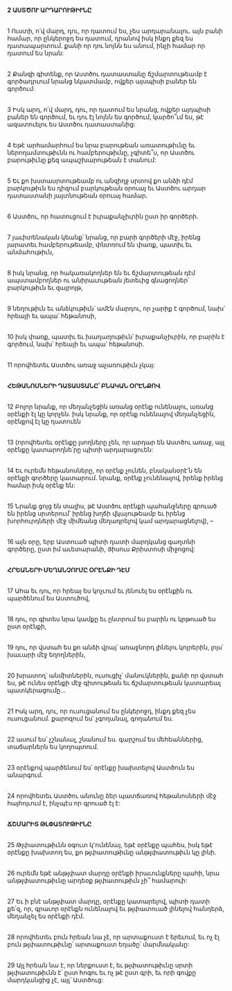 **2 ԱՍՏԾՈՒ ԱՐԴԱՐՈՒԹԻՒՆԸ**

\
1 Ուստի, ո՛վ մարդ, դու, որ դատում ես, չես արդարանալու. այն բանի համար, որ ընկերոջդ ես դատում, դրանով իսկ ինքդ քեզ ես դատապարտում. քանի որ դու նոյնն ես անում, ինչի համար որ դատում ես նրան:

\
2 Քանզի գիտենք, որ Աստծու դատաստանը ճշմարտութեամբ է գործադրւում նրանց նկատմամբ, ովքեր այսպիսի բաներ են գործում:

\
3 Իսկ արդ, ո՛վ մարդ, դու, որ դատում ես նրանց, ովքեր այդպիսի բաներ են գործում, եւ դու էլ նոյնն ես գործում, կարծո՞ւմ ես, թէ ազատուելու ես Աստծու դատաստանից:

\
4 Եթէ արհամարհում ես նրա բարութեան առատութիւնը եւ ներողամտութիւնն ու համբերութիւնը, չգիտե՞ս, որ Աստծու բարութիւնը քեզ ապաշխարութեան է տանում:

\
5 Եւ քո խստասրտութեամբ ու անզիղջ սրտով քո անձի դէմ բարկութիւն ես դիզում բարկութեան օրուայ եւ Աստծու արդար դատաստանի յայտնութեան օրուայ համար.

\
6 Աստծու, որ հատուցում է իւրաքանչիւրին ըստ իր գործերի.

\
7 յաւիտենական կեանք՝ նրանց, որ բարի գործերի մէջ, իրենց յարատեւ համբերութեամբ, փնտռում են փառք, պատիւ եւ անմահութիւն,

\
8 իսկ նրանց, որ հակառակողներ են եւ ճշմարտութեան դէմ ապստամբողներ ու անիրաւութեան յետեւից գնացողներ՝ բարկութիւն եւ զայրոյթ,

\
9 նեղութիւն եւ անձկութիւն՝ ամէն մարդու, որ չարիք է գործում, նախ՝ հրեայի եւ ապա՝ հեթանոսի,

\
10 իսկ փառք, պատիւ եւ խաղաղութիւն՝ իւրաքանչիւրին, որ բարին է գործում, նախ՝ հրեայի եւ ապա՝ հեթանոսի.

\
11 որովհետեւ Աստծու առաջ աչառութիւն չկայ:

\
**ՀԵԹԱՆՈՍՆԵՐԻ ԴԱՏԱՍՏԱՆԸ՝ ԲՆԱԿԱՆ ՕՐԷՆՔՈՎ**

\
12 Բոլոր նրանք, որ մեղանչեցին առանց օրէնք ունենալու, առանց օրէնքի էլ կը կորչեն. իսկ նրանք, որ օրէնք ունենալով մեղանչեցին, օրէնքով էլ կը դատուեն

\
13 (որովհետեւ օրէնքը լսողները չեն, որ արդար են Աստծու առաջ, այլ օրէնքը կատարողնե՛րը պիտի արդարացուեն:

\
14 Եւ ուրեմն հեթանոսները, որ օրէնք չունեն, բնականօրէ՛ն են օրէնքի գործերը կատարում. նրանք, օրէնք չունենալով, իրենք իրենց համար իսկ օրէնք են:

\
15 Նրանք ցոյց են տալիս, թէ Աստծու օրէնքի պահանջները գրուած են իրենց սրտերում՝ իրենց խղճի վկայութեամբ եւ իրենց խորհուրդների մէջ միմեանց մեղադրելով կամ արդարացնելով), –

\
16 այն օրը, երբ Աստուած պիտի դատի մարդկանց գաղտնի գործերը, ըստ իմ աւետարանի, Յիսուս Քրիստոսի միջոցով:

\
**ՀՐԵԱՆԵՐԻ ՄԵՂԱՆՉՈՒՄԸ ՕՐԷՆՔԻ ԴԷՄ**

\
17 Ահա եւ դու, որ հրեայ ես կոչւում եւ յենուել ես օրէնքին ու պարծենում ես Աստուծով,

\
18 դու, որ գիտես նրա կամքը եւ ընտրում ես բարին ու կրթուած ես ըստ օրէնքի,

\
19 դու, որ վստահ ես քո անձի վրայ՝ առաջնորդ լինելու կոյրերին, լոյս՝ խաւարի մէջ եղողներին,

\
20 խրատող՝ անմիտներին, ուսուցիչ՝ մանուկներին, քանի որ վստահ ես, թէ ունես օրէնքի մէջ գիտութեան եւ ճշմարտութեան կատարեալ պատկերացումը…

\
21 Իսկ արդ, դու, որ ուսուցանում ես ընկերոջդ, ինքդ քեզ չես ուսուցանում. քարոզում ես՝ չգողանալ, գողանում ես.

\
22 ասում ես՝ չշնանալ, շնանում ես. գարշում ես մեհեաններից, տաճարներն ես կողոպտում.

\
23 օրէնքով պարծենում ես՝ օրէնքը խախտելով Աստծուն ես անարգում.

\
24 որովհետեւ Աստծու անունը ձեր պատճառով հեթանոսների մէջ հայհոյւում է, ինչպէս որ գրուած էլ է:

\
**ՃՇՄԱՐԻՏ ԹԼՓԱՏՈՒԹԻՒՆԸ**

\
25 Թլփատութիւնն օգուտ կ՚ունենայ, եթէ օրէնքը պահես, իսկ եթէ օրէնքը խախտող ես, քո թլփատութիւնը անթլփատութիւն կը լինի.

\
26 ուրեմն եթէ անթլփատ մարդը օրէնքի իրաւունքները պահի, նրա անթլփատութիւնը արդեօք թլփատութիւն չի՞ համարուի:

\
27 Եւ ի բնէ անթլփատ մարդը, օրէնքը կատարելով, պիտի դատի քե՛զ, որ, գրաւոր օրէնքն ունենալով եւ թլփատուած լինելով հանդերձ, մեղանչել ես օրէնքի դէմ.

\
28 որովհետեւ բուն հրեան նա չէ, որ արտաքուստ է երեւում, եւ ոչ էլ բուն թլփատութիւնը՝ արտաքուստ եղածը՝ մարմնականը:

\
29 Այլ հրեան նա է, որ ներքուստ է, եւ թլփատութիւնը սրտի թլփատութիւնն է՝ ըստ հոգու եւ ոչ թէ ըստ գրի, եւ որի գովքը մարդկանցից չէ, այլ՝ Աստծուց:
